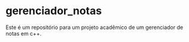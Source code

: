 # gerenciador_notas
Este é um repositório para um projeto acadêmico de um gerenciador de notas em c++. 
